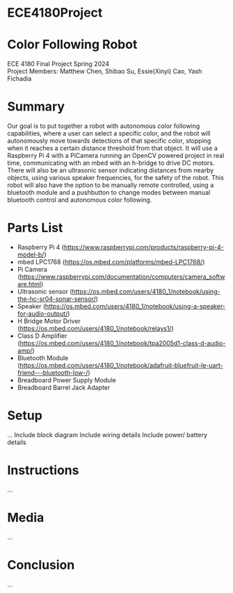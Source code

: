 # ECE4180Project

# Color Following Robot
ECE 4180 Final Project Spring 2024 <br />
Project Members: Matthew Chen, Shibao Su, Essie(Xinyi) Cao, Yash Fichadia

# Summary
Our goal is to put together a robot with autonomous color following capabilities, where a user can select a specific color, and the robot will autonomously move towards detections of that specific color, stopping when it reaches a certain distance threshold from that object. It will use a Raspberry Pi 4 with a PiCamera running an OpenCV powered project in real time, communicating with an mbed with an h-bridge to drive DC motors. There will also be an ultrasonic sensor indicating distances from nearby objects, using various speaker frequencies, for the safety of the robot. This robot will also have the option to be manually remote controlled, using a bluetooth module and a pushbutton to change modes between manual bluetooth control and autonomous color following.

# Parts List
- Raspberry Pi 4 (https://www.raspberrypi.com/products/raspberry-pi-4-model-b/)
- mbed LPC1768 (https://os.mbed.com/platforms/mbed-LPC1768/)
- Pi Camera (https://www.raspberrypi.com/documentation/computers/camera_software.html)
- Ultrasonic sensor (https://os.mbed.com/users/4180_1/notebook/using-the-hc-sr04-sonar-sensor/)
- Speaker (https://os.mbed.com/users/4180_1/notebook/using-a-speaker-for-audio-output/)
- H Bridge Motor Driver (https://os.mbed.com/users/4180_1/notebook/relays1/)
- Class D Amplifier (https://os.mbed.com/users/4180_1/notebook/tpa2005d1-class-d-audio-amp/)
- Bluetooth Module (https://os.mbed.com/users/4180_1/notebook/adafruit-bluefruit-le-uart-friend---bluetooth-low-/)
- Breadboard Power Supply Module
- Breadboard Barrel Jack Adapter

# Setup
...
Include block diagram
Include wiring details
Include power/ battery details


# Instructions
...

# Media
...

# Conclusion
...
